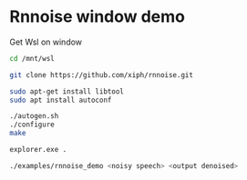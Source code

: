 # Rnnoise window demo

Get Wsl on window

```bash
cd /mnt/wsl
```

```bash
git clone https://github.com/xiph/rnnoise.git
```

```bash
sudo apt-get install libtool
sudo apt install autoconf
```
```bash
./autogen.sh
./configure
make
```

```bash
explorer.exe .
```

```bash
./examples/rnnoise_demo <noisy speech> <output denoised>
```
